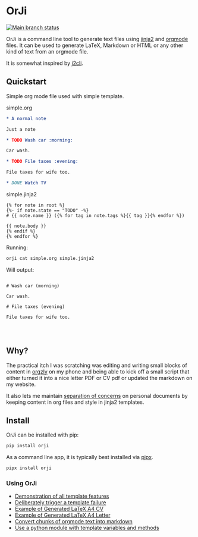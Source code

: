 # OrJi

[![Main branch status](https://github.com/crdoconnor/orji/actions/workflows/regression.yml/badge.svg)](https://github.com/crdoconnor/orji/actions/workflows/regression.yml)

OrJi is a command line tool to generate text files using [jinja2](https://en.wikipedia.org/wiki/Jinja_(template_engine))
and [orgmode](https://en.wikipedia.org/wiki/Org-mode) files. It can be used to generate LaTeX, Markdown or HTML or any other kind of text from an orgmode file.

It is somewhat inspired by [j2cli](https://github.com/kolypto/j2cli).

## Quickstart



Simple org mode file used with simple template.





simple.org
```org
* A normal note

Just a note

* TODO Wash car :morning:

Car wash.

* TODO File taxes :evening:

File taxes for wife too.

* DONE Watch TV

```


simple.jinja2
```jinja2
{% for note in root %}
{%- if note.state == "TODO" -%}
# {{ note.name }} ({% for tag in note.tags %}{{ tag }}{% endfor %})

{{ note.body }}
{% endif %}
{% endfor %}

```




Running:
```bash
orji cat simple.org simple.jinja2
```

Will output:
```

# Wash car (morning)

Car wash.

# File taxes (evening)

File taxes for wife too.




```


## Why?

The practical itch I was scratching was editing and writing small blocks of content in [orgzly](https://orgzly.com/) on my phone and being able to kick off a small script that either turned it into a nice letter PDF or CV pdf or updated the markdown on my website.

It also lets me maintain [separation of concerns](https://en.wikipedia.org/wiki/Separation_of_concerns) on personal documents by keeping content in org files and style in jinja2 templates.

## Install

OrJi can be installed with pip:

```bash
pip install orji
```

As a command line app, it is typically best installed via
[pipx](https://pypa.github.io/pipx/).

```bash
pipx install orji
```

### Using OrJi

- [Demonstration of all template features](https://hitchdev.com/orji/using/all-template-features)
- [Deliberately trigger a template failure](https://hitchdev.com/orji/using/deliberate-failure)
- [Example of Generated LaTeX A4 CV](https://hitchdev.com/orji/using/latex-cv)
- [Example of Generated LaTeX A4 Letter](https://hitchdev.com/orji/using/latex-letter)
- [Convert chunks of orgmode text into markdown](https://hitchdev.com/orji/using/markdown)
- [Use a python module with template variables and methods](https://hitchdev.com/orji/using/module)

